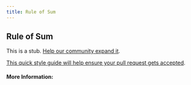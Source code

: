 ```yaml
---
title: Rule of Sum
---
```


## Rule of Sum

This is a stub. [Help our community expand it](https://github.com/freecodecamp/guides/tree/master/src/pages/articles/math/counting/rule-of-sum/index.md).

[This quick style guide will help ensure your pull request gets accepted](https://github.com/freeCodeCamp/guides/blob/master/README.md).

<!-- The article goes here, in GitHub-flavored Markdown. Feel free to add YouTube videos, images, and CodePen/JSBin embeds  -->

#### More Information:
<!-- Please add any articles you think might be helpful to read before writing the article -->


